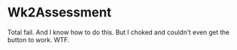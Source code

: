 # Wk2Assessment

Total fail. And I know how to do this. But I choked and couldn't even get the button to work. WTF.
